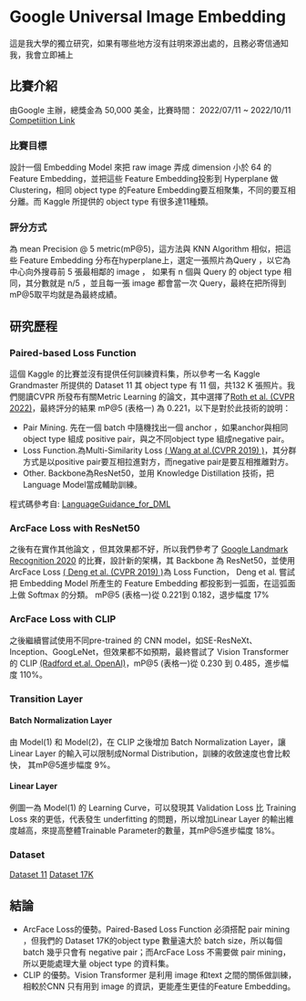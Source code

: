 # Google Universal Image Embedding
這是我大學的獨立研究，如果有哪些地方沒有註明來源出處的，且務必寄信通知我，我會立即補上


## 比賽介紹
由Google 主辦，總獎金為 50,000 美金，比賽時間： 2022/07/11 ~ 2022/10/11
[Competiition Link](https://www.kaggle.com/competitions/google-universal-image-embedding)
### 比賽目標
設計一個 Embedding Model 來把 raw image 弄成 dimension 小於 64 的 Feature Embedding，並把這些 Feature Embedding投影到 Hyperplane 做Clustering，相同 object type 的Feature Embedding要互相聚集，不同的要互相分離。而 Kaggle 所提供的 object type 有很多達11種類。
### 評分方式
為 mean Precision @ 5 metric(mP@5)，這方法與 KNN Algorithm 相似，把這些 Feature Embedding 分布在hyperplane上，選定一張照片為Query ，以它為中心向外搜尋前 5 張最相鄰的 image ， 如果有 n 個與 Query  的 object type 相同，其分數就是 n/5 ，並且每一張 image 都會當一次 Query，最終在把所得到 mP@5取平均就是為最終成績。


## 研究歷程
### Paired-based Loss Function
這個 Kaggle 的比賽並沒有提供任何訓練資料集，所以參考一名 Kaggle Grandmaster 所提供的 Dataset 11  其 object type 有 11 個，共132 K 張照片。我們閱讀CVPR 所發布有關Metric Learning 的論文，其中選擇了[Roth et al. (CVPR 2022)](https://openaccess.thecvf.com/content/CVPR2022/papers/Roth_Integrating_Language_Guidance_Into_Vision-Based_Deep_Metric_Learning_CVPR_2022_paper.pdf)，最終評分的結果 mP@5 (表格一) 為 0.221，以下是對於此技術的說明：
* Pair Mining. 先在一個 batch 中隨機找出一個 anchor ，如果anchor與相同object type 組成 positive pair，與之不同object type 組成negative pair。
* Loss Function.為Multi-Similarity Loss [( Wang at al.(CVPR 2019) )](https://openaccess.thecvf.com/content_CVPR_2019/papers/Wang_Multi-Similarity_Loss_With_General_Pair_Weighting_for_Deep_Metric_Learning_CVPR_2019_paper.pdf)，其分群方式是以positive pair要互相拉進對方，而negative pair是要互相推離對方。
* Other. Backbone為ResNet50，並用 Knowledge Distillation 技術，把 Language Model當成輔助訓練。

程式碼參考自: [LanguageGuidance_for_DML](https://github.com/ExplainableML/LanguageGuidance_for_DML)



### ArcFace Loss with ResNet50
之後有在實作其他論文 ，但其效果都不好，所以我們參考了 [Google Landmark Recognition 2020](https://www.kaggle.com/competitions/landmark-recognition-2020/overview/description) 的比賽，設計新的架構，其 Backbone 為 ResNet50，並使用ArcFace Loss [( Deng et al. (CVPR 2019) )](https://openaccess.thecvf.com/content_CVPR_2019/papers/Deng_ArcFace_Additive_Angular_Margin_Loss_for_Deep_Face_Recognition_CVPR_2019_paper.pdf)為 Loss Function， Deng et al. 嘗試把  Embedding Model 所產生的 Feature Embedding 都投影到一弧面，在這弧面上做 Softmax 的分類。 mP@5 (表格一)從 0.221到 0.182，退步幅度 17%

### ArcFace Loss with CLIP
之後繼續嘗試使用不同pre-trained 的 CNN model，如SE-ResNeXt、Inception、GoogLeNet，但效果都不如預期，最終嘗試了 Vision Transformer 的 CLIP [(Radford et.al. OpenAI)](https://openai.com/blog/clip/)，mP@5 (表格一)從  0.230 到 0.485，進步幅度 110%。

### Transition Layer
#### Batch Normalization Layer
由 Model(1) 和 Model(2)，在 CLIP 之後增加 Batch Normalization Layer，讓Linear Layer 的輸入可以限制成Normal Distribution，訓練的收斂速度也會比較快， 其mP@5進步幅度 9%。

#### Linear Layer
例圖一為 Model(1) 的 Learning Curve，可以發現其 Validation Loss 比 Training Loss 來的更低，代表發生 underfitting 的問題，所以增加Linear Layer 的輸出維度越高，來提高整體Trainable Parameter的數量，其mP@5進步幅度 18%。


### Dataset
[Dataset 11](https://www.kaggle.com/competitions/google-universal-image-embedding/discussion/340489)
[Dataset 17K](https://www.kaggle.com/code/motono0223/guie-clip-tensorflow-train-example/notebook)


## 結論
* ArcFace Loss的優勢。Paired-Based Loss Function 必須搭配 pair mining ，但我們的 Dataset 17K的object type 數量遠大於 batch size，所以每個 batch 幾乎只會有 negative pair；而ArcFace Loss 不需要做 pair mining，所以更能處理大量 object type 的資料集。
* CLIP 的優勢。Vision Transformer 是利用 image 和text 之間的關係做訓練，相較於CNN 只有用到 image 的資訊，更能產生更佳的Feature Embedding。
